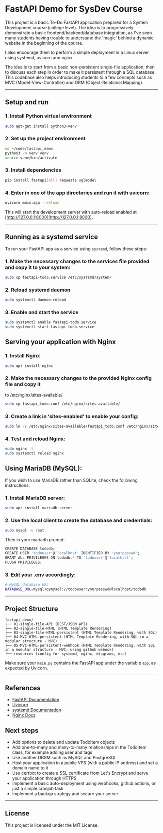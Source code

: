 # FastAPI Demo for SysDev Course

This project is a basic To-Do FastAPI application prepared for a System
Development course (college level). The idea is to progressively demonstrate a
basic frontend/backend/database integration, as I've seen many students having
trouble to understand the 'magic' behind a dynamic website in the beginning of
the course.

I also encourage them to perform a simple deployment in a Linux server using
systemd, uvicorn and nginx.

The idea is to start from a basic non-persistent single-file application, then
to discuss each step in order to make it persistent through a SQL database.
This codebase also helps introducing students to a few concepts such as MVC
(Model-View-Controller) and ORM (Object-Relational Mapping).

---

## Setup and run

### 1. Install Python virtual environment

```bash
sudo apt-get install python3-venv
```

### 2. Set up the project environment

```bash
cd ~/code/fastapi_demo
python3 -m venv venv
source venv/bin/activate
```

### 3. Install dependencies

```bash
pip install fastapi[all] requests sqlmodel
```

### 4. Enter in one of the app directories and run it with uvicorn:

```bash
uvicorn main:app --reload
```

This will start the development server with auto-reload enabled at [http://127.0.0.1:8000](http://127.0.0.1:8000).

---

## Running as a systemd service

To run your FastAPI app as a service using `systemd`, follow these steps:

### 1. Make the necessary changes to the services file provided and copy it to your system:

```bash
sudo cp fastapi-todo.service /etc/systemd/system/
```

### 2. Reload systemd daemon

```bash
sudo systemctl daemon-reload
```

### 3. Enable and start the service

```bash
sudo systemctl enable fastapi-todo.service
sudo systemctl start fastapi-todo.service
```

## Serving your application with Nginx

### 1. Install Nginx
```bash
sudo apt install nginx
```

### 2. Make the necessary changes to the provided Nginx config file and copy it
to /etc/nginx/sites-available/

```bash
sudo cp fastapi_todo.conf /etc/nginx/sites-available/
```

### 3. Create a link in 'sites-enabled' to enable your config:

```bash
sudo ln -s /etc/nginx/sites-available/fastapi_todo.conf /etc/nginx/sites-enabled/
```

### 4. Test and reload Nginx:

```bash
sudo nginx -t
sudo systemctl reload nginx
```

## Using MariaDB (MySQL):

If you wish to use MariaDB rather than SQLite, check the following
instructions.

### 1. Install MariaDB server:

```bash
sudo apt install mariadb-server
```

### 2. Use the local client to create the database and credentials:

```bash
sudo mysql -u root
```

Then in your mariadb prompt:

```bash
CREATE DATABASE tododb;
CREATE USER 'todouser'@'localhost' IDENTIFIED BY 'yourpasswd';
GRANT ALL PRIVILEGES ON tododb.* TO 'todouser'@'localhost';
FLUSH PRIVILEGES;
```

### 3. Edit your .env accordingly:

```bash
# MySQL database URL
DATABASE_URL=mysql+pymysql://todouser:yourpasswd@localhost/tododb
```

---

## Project Structure

```
fastapi_demo/
├── 01-single-file-API (REST/JSON API)
├── 02-single-file-HTML (HTML Template Rendering)
├── 03-single-file-HTML-persistent (HTML Template Rendering, with SQL)
├── 04-MVC-HTML-persistent (HTML Template Rendering, with SQL in a modular structure - MVC)
├── 05-MVC-HTML-persistent-webhook (HTML Template Rendering, with SQL in a modular structure - MVC, using github webook)
└── resources (config for systemd, nginx, diagrams, etc)
```

Make sure your `main.py` contains the FastAPI app under the variable `app`, as expected by Uvicorn.

---

## References

- [FastAPI Documentation](https://fastapi.tiangolo.com/)
- [Uvicorn](https://www.uvicorn.org/)
- [systemd Documentation](https://www.freedesktop.org/wiki/Software/systemd/)
- [Nginx Docs](https://nginx.org/en/docs/)

## Next steps

- Add options to delete and update TodoItem objects
- Add one-to-many and many-to-many relationships in the TodoItem class, for example adding user and tags
- Use another DBSM such as MySQL and PostgreSQL
- Host your application in a public VPS (with a public IP address) and set a
  domain name to it
- Use certbot to create a SSL certificate from Let's Encrypt and serve your application
  through HTTPS
- Implement a basic auto-deployment using webhooks, github actions, or just a
  simple cronjob task
- Implement a backup strategy and secure your server

---

## License

This project is licensed under the MIT License.
